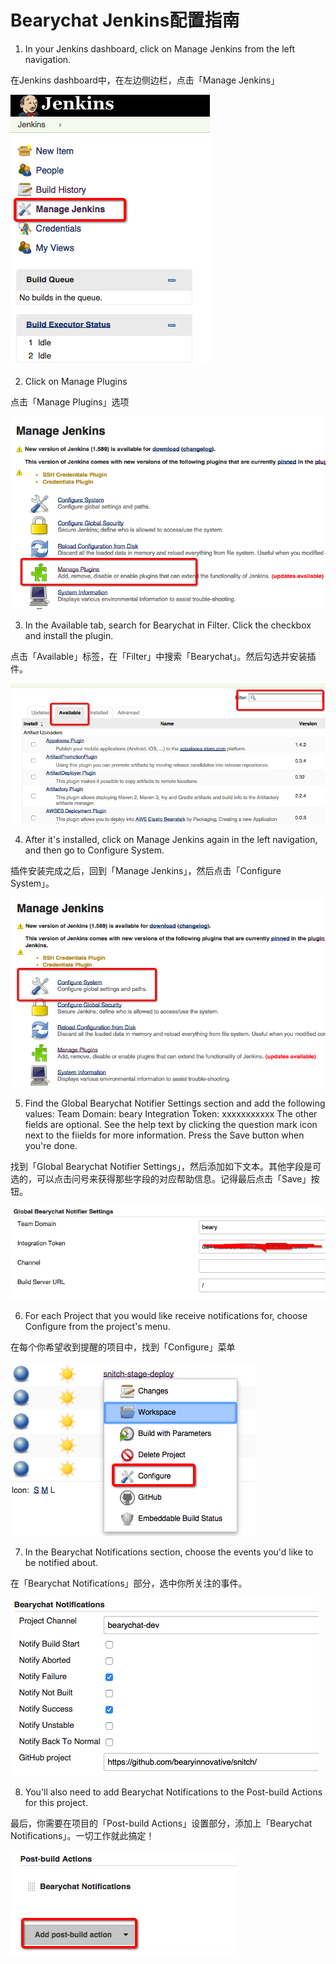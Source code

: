 # Bearychat Jenkins配置指南

1. In your Jenkins dashboard, click on Manage Jenkins from the left navigation.  

在Jenkins dashboard中，在左边侧边栏，点击「Manage Jenkins」

![](jenkins_imgs/manage_jenkins.png)

2. Click on Manage Plugins

点击「Manage Plugins」选项

![](jenkins_imgs/manage_plugins.png)

3. In the Available tab, search for Bearychat in Filter. Click the checkbox and install the plugin.

点击「Available」标签，在「Filter」中搜索「Bearychat」。然后勾选并安装插件。

![](jenkins_imgs/install_plugin.png)


4. After it's installed, click on Manage Jenkins again in the left navigation, and then go to Configure System. 

插件安装完成之后，回到「Manage Jenkins」，然后点击「Configure System」。

![](jenkins_imgs/configure_system.png)

5. Find the Global Bearychat Notifier Settings section and add the following values:
Team Domain: beary
Integration Token: xxxxxxxxxxx
The other fields are optional. See the help text by clicking the question mark icon next to the fiields for more information. Press the Save button when you're done.

找到「Global Bearychat Notifier Settings」，然后添加如下文本。其他字段是可选的，可以点击问号来获得那些字段的对应帮助信息。记得最后点击「Save」按钮。


![](jenkins_imgs/global_bearychat_settings.png)

6. For each Project that you would like receive notifications for, choose Configure from the project's menu.

在每个你希望收到提醒的项目中，找到「Configure」菜单

![](jenkins_imgs/configure_project.png)

7. In the Bearychat Notifications section, choose the events you'd like to be notified about.

在「Bearychat Notifications」部分，选中你所关注的事件。

![](jenkins_imgs/bearychat_notifications.png)

8. You'll also need to add Bearychat Notifications to the Post-build Actions for this project.

最后，你需要在项目的「Post-build Actions」设置部分，添加上「Bearychat Notifications」。一切工作就此搞定！


![](jenkins_imgs/post_build_actions.png)
